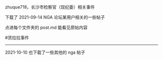 zhuque718，长沙市检察官（现纪委）相关事件

下载了 2021-09-14 NGA 论坛某用户相关的一些帖子

点进每个文件夹的 post.md 能看见原帖内容

#货拉拉事件

----
2021-10-10
也下载了一些其他的 nga 帖子
